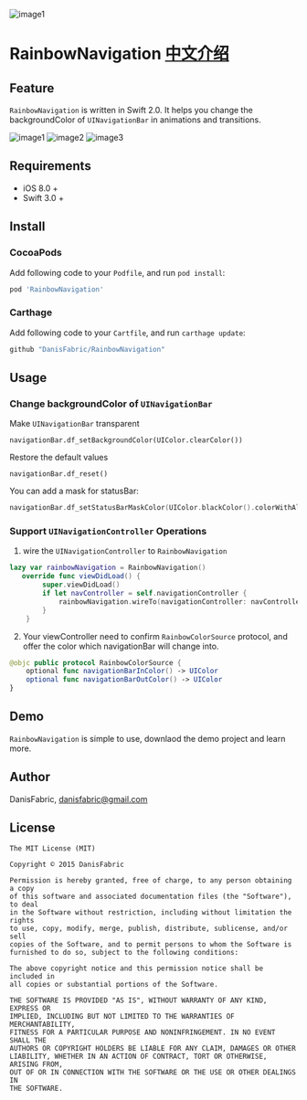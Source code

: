 

![image1](https://github.com/DanisFabric/RainbowNavigation/blob/master/images/logo.png)

# RainbowNavigation [中文介绍](https://github.com/DanisFabric/RainbowNavigation/blob/master/README_CN.md)

## Feature

`RainbowNavigation` is written in Swift 2.0. It helps you change the backgroundColor of `UINavigationBar` in animations and transitions.

![image1](https://github.com/DanisFabric/RainbowNavigation/blob/master/images/demo1.gif)
![image2](https://github.com/DanisFabric/RainbowNavigation/blob/master/images/demo2.gif)
![image3](https://github.com/DanisFabric/RainbowNavigation/blob/master/images/demo3.gif)

## Requirements

* iOS 8.0 +
* Swift 3.0 +

## Install

### CocoaPods

Add following code to your `Podfile`, and run `pod install`: 

```ruby
pod 'RainbowNavigation'
```
### Carthage

Add following code to your `Cartfile`, and run `carthage update`:

```ruby
github "DanisFabric/RainbowNavigation"
```

## Usage

### Change backgroundColor of `UINavigationBar`

Make `UINavigationBar` transparent

```
navigationBar.df_setBackgroundColor(UIColor.clearColor())
```
Restore the default values

```
navigationBar.df_reset()
```
You can add a mask for statusBar:

```Swift
navigationBar.df_setStatusBarMaskColor(UIColor.blackColor().colorWithAlphaComponent(0.1))
```

### Support `UINavigationController` Operations

1. wire the `UINavigationController` to `RainbowNavigation`

```Swift
lazy var rainbowNavigation = RainbowNavigation()
   override func viewDidLoad() {
        super.viewDidLoad()
        if let navController = self.navigationController {
            rainbowNavigation.wireTo(navigationController: navController)
        }
    }
```

2. Your viewController need to confirm `RainbowColorSource` protocol, and offer the color which navigationBar will change into.

```Swift
@objc public protocol RainbowColorSource {
    optional func navigationBarInColor() -> UIColor    
    optional func navigationBarOutColor() -> UIColor   
}
```


## Demo

`RainbowNavigation` is simple to use, downlaod the demo project and learn more.

## Author

DanisFabric, danisfabric@gmail.com

## License

```
The MIT License (MIT)

Copyright © 2015 DanisFabric

Permission is hereby granted, free of charge, to any person obtaining a copy
of this software and associated documentation files (the "Software"), to deal
in the Software without restriction, including without limitation the rights
to use, copy, modify, merge, publish, distribute, sublicense, and/or sell
copies of the Software, and to permit persons to whom the Software is
furnished to do so, subject to the following conditions:

The above copyright notice and this permission notice shall be included in
all copies or substantial portions of the Software.

THE SOFTWARE IS PROVIDED "AS IS", WITHOUT WARRANTY OF ANY KIND, EXPRESS OR
IMPLIED, INCLUDING BUT NOT LIMITED TO THE WARRANTIES OF MERCHANTABILITY,
FITNESS FOR A PARTICULAR PURPOSE AND NONINFRINGEMENT. IN NO EVENT SHALL THE
AUTHORS OR COPYRIGHT HOLDERS BE LIABLE FOR ANY CLAIM, DAMAGES OR OTHER
LIABILITY, WHETHER IN AN ACTION OF CONTRACT, TORT OR OTHERWISE, ARISING FROM,
OUT OF OR IN CONNECTION WITH THE SOFTWARE OR THE USE OR OTHER DEALINGS IN
THE SOFTWARE.
```
